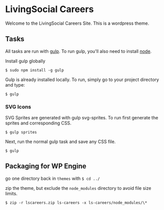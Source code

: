 # LivingSocial Careers

Welcome to the LivingSocial Careers Site. This is a wordpress theme. 

## Tasks

All tasks are run with [gulp](http://gulpjs.com). To run gulp, you'll also need to install [node](http://nodejs.org). 

Install gulp globally
```
$ sudo npm install -g gulp
```

Gulp is already installed locally. To run, simply go to your project directory and type:
```
$ gulp
```

### SVG Icons
SVG Sprites are generated with gulp svg-sprites. To run first generate the sprites and corresponding CSS.
```
$ gulp sprites
```

Next, run the normal gulp task and save any CSS file.
```
$ gulp
```

## Packaging for WP Engine
go one directory back in `themes` with `$ cd ../`

zip the theme, but exclude the `node_modules` directory to avoid file size limits. 

`$ zip -r lscareers.zip ls-careers -x ls-careers/node_modules/\*`